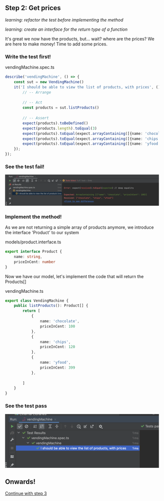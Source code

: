 ## Step 2: Get prices

_learning: refactor the test before implementing the method_

_learning: create an interface for the return type of a function_

It's great we now have the products, but... wait? where are the prices? We are here to make money! Time to add some prices.

### Write the test first!

vendingMachine.spec.ts

```typescript
describe('vendingMachine', () => {
    const sut = new VendingMachine()
    it('I should be able to view the list of products, with prices', () => {
        // -- Arrange

        // -- Act
        const products = sut.listProducts()

        // -- Assert
        expect(products).toBeDefined()
        expect(products.length).toEqual(3)
        expect(products).toEqual(expect.arrayContaining([{name: 'chocolate', priceInCent: 100}]))
        expect(products).toEqual(expect.arrayContaining([{name: 'chips', priceInCent: 120}]))
        expect(products).toEqual(expect.arrayContaining([{name: 'yfood', priceInCent: 399}]))
    });
});
```

### See the test fail!

![failing test](../../img/2_fail.png)

### Implement the method!

As we are not returning a simple array of products anymore, we introduce the interface 'Product' to our system


models/product.interface.ts
```typescript
export interface Product {
    name: string,
    priceInCent: number
}
```

Now we have our model, let's implement the code that will return the Products[]


vendingMachine.ts
```typescript
export class VendingMachine {
    public listProducts(): Product[] {
        return [
            {
                name: 'chocolate',
                priceInCent: 100
            },
            {
                name: 'chips',
                priceInCent: 120
            },
            {
                name: 'yfood',
                priceInCent: 399
            },

        ]
    }
}
```

### See the test pass

![success test](../../img/2_success.png)

## Onwards!

[Continue with step 3](3_stock.md)